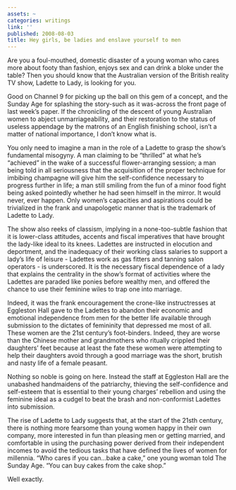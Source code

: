 ```yaml
---
assets: ~
categories: writings
link: ''
published: 2008-08-03
title: Hey girls, be ladies and enslave yourself to men
---
```

Are you a foul-mouthed, domestic disaster of a young woman who cares
more about footy than fashion, enjoys sex and can drink a bloke under
the table? Then you should know that the Australian version of the
British reality TV show, Ladette to Lady, is looking for you.

Good on Channel 9 for picking up the ball on this gem of a concept, and
the Sunday Age for splashing the story-such as it was-across the front
page of last week’s paper. If the chronicling of the descent of young
Australian women to abject unmarriageability, and their restoration to
the status of useless appendage by the matrons of an English finishing
school, isn’t a matter of national importance, I don’t know what is.

You only need to imagine a man in the role of a Ladette to grasp the
show’s fundamental misogyny. A man claiming to be “thrilled” at what
he’s “achieved” in the wake of a successful flower-arranging session; a
man being told in all seriousness that the acquisition of the proper
technique for imbibing champagne will give him the self-confidence
necessary to progress further in life; a man still smiling from the fun
of a minor food fight being asked pointedly whether he had seen himself
in the mirror. It would never, ever happen. Only women’s capacities and
aspirations could be trivialized in the frank and unapologetic manner
that is the trademark of Ladette to Lady.

The show also reeks of classism, implying in a none-too-subtle fashion
that it is lower-class attitudes, accents and fiscal imperatives that
have brought the lady-like ideal to its knees. Ladettes are instructed
in elocution and deportment, and the inadequacy of their working class
salaries to support a lady’s life of leisure - Ladettes work as gas
fitters and tanning salon operators - is underscored. It is the
necessary fiscal dependence of a lady that explains the centrality in
the show’s format of activities where the Ladettes are paraded like
ponies before wealthy men, and offered the chance to use their feminine
wiles to trap one into marriage.

Indeed, it was the frank encouragement the crone-like instructresses at
Eggleston Hall gave to the Ladettes to abandon their economic and
emotional independence from men for the better life available through
submission to the dictates of femininity that depressed me most of all.
These women are the 21st century’s foot-binders. Indeed, they are worse
than the Chinese mother and grandmothers who ritually crippled their
daughters’ feet because at least the fate these women were attempting to
help their daughters avoid through a good marriage was the short,
brutish and nasty life of a female peasant.

Nothing so noble is going on here. Instead the staff at Eggleston Hall
are the unabashed handmaidens of the patriarchy, thieving the
self-confidence and self-esteem that is essential to their young
charges’ rebellion and using the feminine ideal as a cudgel to beat the
brash and non-conformist Ladettes into submission.

The rise of Ladette to Lady suggests that, at the start of the 21sth
century, there is nothing more fearsome than young women happy in their
own company, more interested in fun than pleasing men or getting
married, and comfortable in using the purchasing power derived from
their independent incomes to avoid the tedious tasks that have defined
the lives of women for millennia. “Who cares if you can…bake a cake,”
one young woman told The Sunday Age. “You can buy cakes from the cake
shop.”

Well exactly.